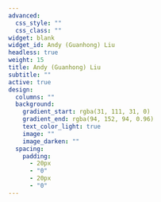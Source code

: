 ```yaml
---
advanced:
  css_style: ""
  css_class: ""
widget: blank
widget_id: Andy (Guanhong) Liu
headless: true
weight: 15
title: Andy (Guanhong) Liu
subtitle: ""
active: true
design:
  columns: ""
  background:
    gradient_start: rgba(31, 111, 31, 0)
    gradient_end: rgba(94, 152, 94, 0.96)
    text_color_light: true
    image: ""
    image_darken: ""
  spacing:
    padding:
      - 20px
      - "0"
      - 20px
      - "0"
---
```


